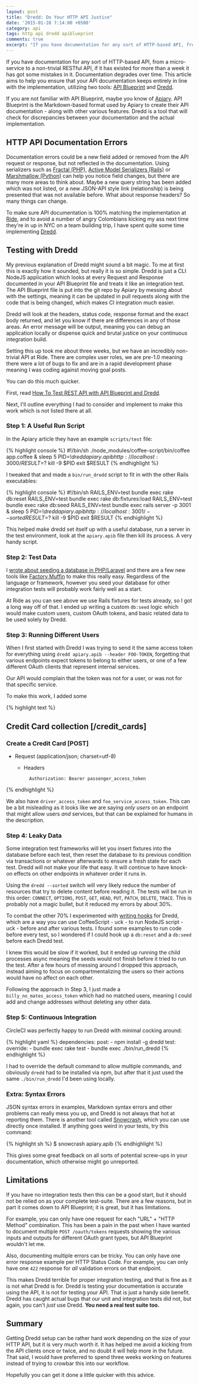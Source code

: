 ```yaml
---
layout: post
title: "Dredd: Do Your HTTP API Justice"
date: '2015-01-28 7:14:00 +0500'
category: api
tags: http api dredd apiblueprint
comments: true
excerpt: "If you have documentation for any sort of HTTP-based API, from a micro-service to a non-trivial RESTful API, if it has existed for more than a week it has got some mistakes in it. Documentation degrades over time. This article aims to help you ensure that your API documentation keeps entirely in line with the implementation, utilizing two tools: API Blueprint and Dredd."
---
```


If you have documentation for any sort of HTTP-based API, from a micro-service to a non-trivial RESTful API, if it has existed for more than a week it has got some mistakes in it. Documentation degrades over time. This article aims to help you ensure that your API documentation keeps entirely in line with the implementation, utilizing two tools: [API Blueprint] and [Dredd].

If you are not familiar with API Blueprint, maybe you know of [Apiary]. API Blueprint is the Markdown-based format used by Apiary to create their API documentation - along with other various features. Dredd is a tool that will check for discrepancies between your documentation and the actual implementation.

## HTTP API Documentation Errors

Documentation errors could be a new field added or removed from the API request or response, but not reflected in the documentation. Using serializers such as [Fractal (PHP)], [Active Model Serializers (Rails)] or [Marshmallow (Python)] can help you notice field changes, but there are many more areas to think about. Maybe a new query string has been added which was not listed, or a new JSON-API style link (relationship) is being presented that was not available before. What about response headers? So many things can change.

To make sure API documentation is 100% matching the implementation at [Ride], and to avoid a number of angry Colombians kicking my ass next time they're in up in NYC on a team building trip, I have spent quite some time implementing [Dredd].

## Testing with Dredd

My previous explanation of Dredd might sound a bit magic. To me at first this is exactly how it sounded, but really it is so simple. Dredd is just a CLI NodeJS application which looks at every Request and Response documented in your API Blueprint file and treats it like an integration test. The API Blueprint file is put into the git repo by Apiary by messing about with the settings, meaning it can be updated in pull requests along with the code that is being changed, which makes CI integration much easier.

Dredd will look at the headers, status code, response format and the exact body returned, and let you know if there are differences in any of those areas. An error message will be output, meaning you can debug an application locally or dispense quick and brutal justice on your continuous integration build.

Setting this up took me about three weeks, but we have an incredibly non-trivial API at Ride. There are complex user roles, we are pre-1.0 meaning there were a lot of bugs to fix and are in a rapid development phase meaning I was coding against moving goal posts.

You can do this much quicker.

First, read [How To Test REST API with API Blueprint and Dredd](http://blog.apiary.io/2013/10/17/How-to-test-api-with-api-blueprint-and-dredd/).

Next, I'll outline everything I had to consider and implement to make this work which is not listed there at all.

### Step 1: A Useful Run Script

In the Apiary article they have an example `scripts/test` file:

{% highlight console %}
#!/bin/sh
./node_modules/coffee-script/bin/coffee app.coffee &
sleep 5
PID=$!
dredd apiary.apib http://localhost:3000/
RESULT=$?
kill -9 $PID
exit $RESULT
{% endhighlight %}

I tweaked that and made a `bin/run_dredd` script to fit in with the other Rails executables:

{% highlight console %}
#!/bin/sh
RAILS_ENV=test bundle exec rake db:reset
RAILS_ENV=test bundle exec rake db:fixtures:load
RAILS_ENV=test bundle exec rake db:seed
RAILS_ENV=test bundle exec rails server -p 3001 &
sleep 5
PID=$!
dredd apiary.apib http://localhost:3001/ --sorted
RESULT=$?
kill -9 $PID
exit $RESULT
{% endhighlight %}

This helped make dredd set itself up with a useful database, run a server in the test environment, look at the `apiary.apib` file then kill its process. A very handy script.

### Step 2: Test Data

I [wrote about seeding a database in PHP/Laravel](/blog/2013/11/build-apis-part-1-useful-database-seeding/) and there are a few new tools like [Factory Muffin] to make this really easy. Regardless of the language or framework, however you seed your database for other integration tests will probably work fairly well as a start.

At Ride as you can see above we use Rails fixtures for tests already, so I got a long way off of that. I ended up writing a custom `db:seed` logic which would make custom users, custom OAuth tokens, and basic related data to be used solely by Dredd.

### Step 3: Running Different Users

When I first started with Dredd I was trying to send it the same access token for everything using `dredd apiary.apib --header FOO-TOKEN`, forgetting that various endpoints expect tokens to belong to either users, or one of a few different OAuth clients that represent internal services.

Our API would complain that the token was not for a user, or was not for that specific service.

To make this work, I added some

{% highlight text %}
## Credit Card collection [/credit_cards]

### Create a Credit Card [POST]

+ Request (application/json; charset=utf-8)
    + Headers

            Authorization: Bearer passenger_access_token
{% endhighlight %}

We also have `driver_access_token` and `foo_service_access_token`. This can be a bit misleading as it looks like we are saying _only users_ on an endpoint that might allow users _and_ services, but that can be explained for humans in the description.

### Step 4: Leaky Data

Some integration test frameworks will let you insert fixtures into the database before each test, then reset the database to its previous condition via transactions or whatever afterwards to ensure a fresh state for each test. Dredd will not make your life that easy. It will continue to have knock-on effects on other endpoints in whatever order it runs in.

Using the `dredd --sorted` switch will very likely reduce the number of resources that try to delete content before reading it. The tests will be run in this order: `CONNECT`, `OPTIONS`, `POST`, `GET`, `HEAD`, `PUT`, `PATCH`, `DELETE`, `TRACE`. This is probably not a magic bullet, but it reduced my errors by about 30%.

To combat the other 70% I experimented with [writing hooks](https://github.com/apiaryio/dredd/wiki/Writing-Hooks) for Dredd, which are a way you can use CoffeeScript - uck - to run NodeJS script - uck - before and after various tests. I found some examples to run code before every test, so I wondered if I could hook up a `db:reset` and a `db:seed` before each Dredd test.

I knew this would be slow if it worked, but it ended up running the child processes async meaning the seeds would not finish before it tried to run the test. After a few hours of messing around I dropped this approach, instead aiming to focus on compartmentalizing the users so their actions would have no affect on each other.

Following the approach in Step 3, I just made a `billy_no_mates_access_token` which had no matched users, meaning I could add and change addresses without deleting any other data.

### Step 5: Continuous Integration

CircleCI was perfectly happy to run Dredd with minimal cocking around:

{% highlight yaml %}
dependencies:
  post:
    - npm install -g dredd
test:
  override:
    - bundle exec rake test
    - bundle exec ./bin/run_dredd
{% endhighlight %}

I had to override the default command to allow multiple commands, and obviously `dredd` had to be installed via npm, but after that it just used the same `./bin/run_dredd` I'd been using locally.

### Extra: Syntax Errors

JSON syntax errors in examples, Markdown syntax errors and other problems can really mess you up, and Dredd is not always that hot at reporting them. There is another tool called [Snowcrash], which you can use directly once installed. If anything goes weird in your tests, try this command:

{% highlight sh %}
$ snowcrash apiary.apib
{% endhighlight %}

This gives some great feedback on all sorts of potential screw-ups in your documentation, which otherwise might go unreported.

## Limitations

If you have no integration tests then this can be a good start, but it should not be relied on as your complete test-suite. There are a few reasons, but in part it comes down to API Blueprint; it is great, but it has limitations. 

For example, you can only have one request for each "URL" + "HTTP Method" combination. This has been a pain in the past when I have wanted to document multiple `POST /oauth/tokens` requests showing the various inputs and outputs for different OAuth grant types, but API Blueprint wouldn't let me.

Also, documenting multiple errors can be tricky. You can only have one error response example per HTTP Status Code. For example, you can only have one `422` response for _all_ validation errors on that endpoint.

This makes Dredd terrible for proper integration testing, and that is fine as it is not what Dredd is for. Dredd is testing your documentation is accurate using the API, it is not for testing your API. That is just a handy side benefit. Dredd has caught actual bugs that our unit and integration tests did not, but again, you can't _just_ use Dredd. **You need a real test suite too.**

## Summary

Getting Dredd setup can be rather hard work depending on the size of your HTTP API, but it is very much worth it. It has helped me avoid a kicking from the API clients once or twice, and no doubt it will help more in the future. That said, I would have preferred to spend three weeks working on features instead of trying to crowbar this into our workflow.

Hopefully you can get it done a little quicker with this advice.

[Apiary]: http://apiary.io/
[API Blueprint]: https://apiblueprint.org/
[Swagger]: http://swagger.io/
[RAML]: http://raml.org/
[Fractal (PHP)]: http://fractal.thephpleague.com
[Active Model Serializers (Rails)]: http://railscasts.com/episodes/409-active-model-serializers
[Marshmallow (Python)]: http://marshmallow.readthedocs.org/
[Ride]: http://ride.com/
[Factory Muffin]: https://factory-muffin.thephpleague.com/
[Dredd]: https://github.com/apiaryio/dredd
[Snowcrash]: https://github.com/apiaryio/snowcrash
